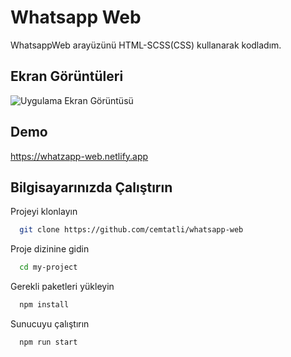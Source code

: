 
# Whatsapp Web

WhatsappWeb arayüzünü HTML-SCSS(CSS) kullanarak kodladım.


## Ekran Görüntüleri

![Uygulama Ekran Görüntüsü](https://i.hizliresim.com/ddkblg8.png)

  
## Demo

https://whatzapp-web.netlify.app

  
## Bilgisayarınızda Çalıştırın

Projeyi klonlayın

```bash
  git clone https://github.com/cemtatli/whatsapp-web
```

Proje dizinine gidin

```bash
  cd my-project
```

Gerekli paketleri yükleyin

```bash
  npm install
```

Sunucuyu çalıştırın

```bash
  npm run start
```

  
